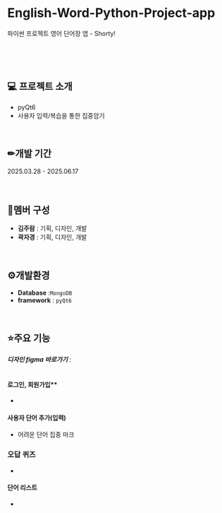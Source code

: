 # English-Word-Python-Project-app
파이썬 프로젝트 영어 단어장 앱 - Shorty!<br> 

<br><br><br>

## 💻 프로젝트 소개 
- pyQt6
- 사용자 입력/복습을 통한 집중암기
<br> 

## ✏개발 기간
2025.03.28 - 2025.06.17
<br><br><br>

## 👥멤버 구성
- **김주람** : 기획, 디자인, 개발
- **곽자경** : 기획, 디자인, 개발
<br> 

## ⚙개발환경
-  **Database** :`MongoDB`
-  **framework** : `pyQt6`
<br> 

## ⭐주요 기능
<i>**디자인 figma 바로가기**</i> : <a href=""></a><br><br>
#### 로그인, 회원가입**
-
#### 사용자 단어 추가(입력)
- 어려운 단어 집중 마크
### 오답 퀴즈
-
#### 단어 리스트
-
<br>
